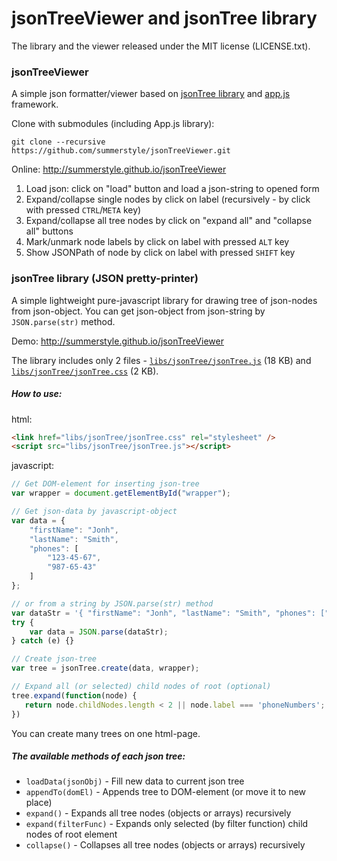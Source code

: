 # jsonTreeViewer and jsonTree library

The library and the viewer released under the MIT license (LICENSE.txt).

### jsonTreeViewer

A simple json formatter/viewer based on [jsonTree library](#jsontree-library) and [app.js](https://github.com/summerstyle/app.js) framework.

Clone with submodules (including App.js library):

```
git clone --recursive https://github.com/summerstyle/jsonTreeViewer.git
```

Online: http://summerstyle.github.io/jsonTreeViewer

1. Load json: click on "load" button and load a json-string to opened form
2. Expand/collapse single nodes by click on label (recursively - by click with pressed `CTRL`/`META` key)
3. Expand/collapse all tree nodes by click on "expand all" and "collapse all" buttons
4. Mark/unmark node labels by click on label with pressed `ALT` key
5. Show JSONPath of node by click on label with pressed `SHIFT` key


### jsonTree library (JSON pretty-printer)

A simple lightweight pure-javascript library for drawing tree of json-nodes from json-object.
You can get json-object from json-string by `JSON.parse(str)` method.

Demo: http://summerstyle.github.io/jsonTreeViewer

The library includes only 2 files - [`libs/jsonTree/jsonTree.js`](https://github.com/summerstyle/jsonTreeViewer/blob/master/libs/jsonTree/jsonTree.js) (18 KB)
and [`libs/jsonTree/jsonTree.css`](https://github.com/summerstyle/jsonTreeViewer/blob/master/libs/jsonTree/jsonTree.css) (2 KB).

##### How to use:

html:
```html
<link href="libs/jsonTree/jsonTree.css" rel="stylesheet" />
<script src="libs/jsonTree/jsonTree.js"></script>
```
javascript:
```javascript
// Get DOM-element for inserting json-tree
var wrapper = document.getElementById("wrapper");

// Get json-data by javascript-object
var data = {
    "firstName": "Jonh",
    "lastName": "Smith",
    "phones": [
        "123-45-67",
        "987-65-43"
    ]
};

// or from a string by JSON.parse(str) method
var dataStr = '{ "firstName": "Jonh", "lastName": "Smith", "phones": ["123-45-67", "987-65-43"]}';
try {
    var data = JSON.parse(dataStr);
} catch (e) {}

// Create json-tree
var tree = jsonTree.create(data, wrapper);

// Expand all (or selected) child nodes of root (optional)
tree.expand(function(node) {
   return node.childNodes.length < 2 || node.label === 'phoneNumbers';
})
```
You can create many trees on one html-page.

##### The available methods of each json tree:

* `loadData(jsonObj)` - Fill new data to current json tree
* `appendTo(domEl)` - Appends tree to DOM-element (or move it to new place)
* `expand()` - Expands all tree nodes (objects or arrays) recursively
* `expand(filterFunc)` - Expands only selected (by filter function) child nodes of root element
* `collapse()` - Collapses all tree nodes (objects or arrays) recursively
